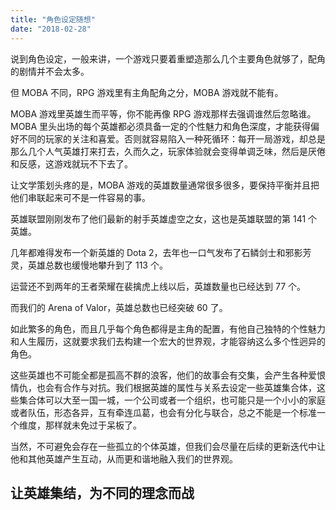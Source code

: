 ```yaml
---
title: "角色设定随想"
date: "2018-02-28"
---
```


说到角色设定，一般来讲，一个游戏只要着重塑造那么几个主要角色就够了，配角的剧情并不会太多。

但 MOBA 不同，RPG 游戏里有主角配角之分，MOBA 游戏就不能有。

MOBA 游戏里英雄生而平等，你不能再像 RPG 游戏那样去强调谁然后忽略谁。MOBA 里头出场的每个英雄都必须具备一定的个性魅力和角色深度，才能获得偏好不同的玩家的关注和喜爱。否则就容易陷入一种死循环：每开一局游戏，却总是那么几个人气英雄打来打去，久而久之，玩家体验就会变得单调乏味，然后是厌倦和反感，这游戏就玩不下去了。

让文学策划头疼的是，MOBA 游戏的英雄数量通常很多很多，要保持平衡并且把他们串联起来可不是一件容易的事。

英雄联盟刚刚发布了他们最新的射手英雄虚空之女，这也是英雄联盟的第 141 个英雄。

几年都难得发布一个新英雄的 Dota 2，去年也一口气发布了石鳞剑士和邪影芳灵，英雄总数也缓慢地攀升到了 113 个。

运营还不到两年的王者荣耀在裴擒虎上线以后，英雄数量也已经达到 77 个。

而我们的 Arena of Valor，英雄总数也已经突破 60 了。

如此繁多的角色，而且几乎每个角色都得是主角的配置，有他自己独特的个性魅力和人生履历，这就要求我们去构建一个宏大的世界观，才能容纳这么多个性迥异的角色。

这些英雄也不可能全都是孤高不群的浪客，他们的故事会有交集，会产生各种爱恨情仇，也会有合作与对抗。我们根据英雄的属性与关系去设定一些英雄集合体，这些集合体可以大至一国一城，一个公司或者一个组织，也可能只是一个小小的家庭或者队伍，形态各异，互有牵连瓜葛，也会有分化与联合，总之不能是一个标准一个维度，那样就未免过于呆板了。

当然，不可避免会存在一些孤立的个体英雄，但我们会尽量在后续的更新迭代中让他和其他英雄产生互动，从而更和谐地融入我们的世界观。

## 让英雄集结，为不同的理念而战
